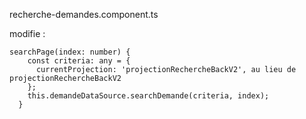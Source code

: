 recherche-demandes.component.ts

modifie : 
````
searchPage(index: number) {
    const criteria: any = {
      currentProjection: 'projectionRechercheBackV2', au lieu de projectionRechercheBackV2
    };
    this.demandeDataSource.searchDemande(criteria, index);
  }
````
